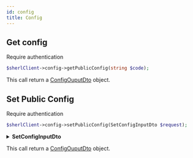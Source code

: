```yaml
---
id: config
title: Config
---
```


## Get config

<span class="badge badge--warning">Require authentication</span>

```php
$sherlClient->config->getPublicConfig(string $code);
```

This call return a [ConfigOuputDto](config-types#configoutputdto) object.

## Set Public Config

<span class="badge badge--warning">Require authentication</span>

```php
$sherlClient->config->setPublicConfig(SetConfigInputDto $request);
```

<details>
<summary><b>SetConfigInputDto</b></summary>

| Fields        |  Type   |      Required      | Description             |
| :------------ | :-----: | :----------------: | ----------------------- |
| **isPublic**  | boolean | :white_check_mark: | Is public config status |
| **code**      | string  | :white_check_mark: | Config identifier code  |
| **value**     |  mixed  | :white_check_mark: | Config value            |
| **appliedTo** | string  |        :x:         | Target to apply config  |

</details>

This call return a [ConfigOuputDto](config-types#configoutputdto) object.
